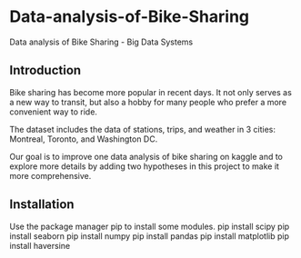 # Data-analysis-of-Bike-Sharing
Data analysis of Bike Sharing - Big Data Systems

## Introduction
Bike sharing has become more popular in recent days. It not only serves as a new way to transit, but also a hobby for many people who prefer a more convenient way to ride.

The dataset includes the data of stations, trips, and weather in 3 cities: Montreal, Toronto, and Washington DC.

Our goal is to improve one data analysis of bike sharing on kaggle and to explore more details by adding two hypotheses in this project to make it more comprehensive.
## Installation
Use the package manager pip to install some modules.
pip install scipy
pip install seaborn
pip install numpy
pip install pandas
pip install matplotlib
pip install haversine
